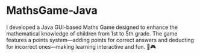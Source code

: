 # MathsGame-Java
I developed a Java GUI-based Maths Game designed to enhance the mathematical knowledge of children from 1st to 5th grade. The game features a points system—adding points for correct answers and deducting for incorrect ones—making learning interactive and fun. 🚀🎮 
